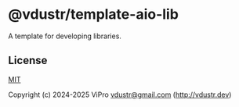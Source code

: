 # @vdustr/template-aio-lib

A template for developing libraries.

## License

[MIT](./LICENSE)

Copyright (c) 2024-2025 ViPro <vdustr@gmail.com> (<http://vdustr.dev>)
